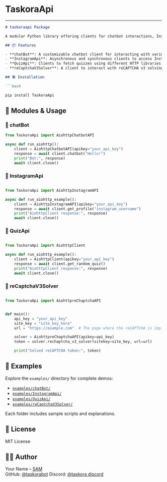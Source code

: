 # TaskoraApi

---

```markdown
# taskoraapi Package

A modular Python library offering clients for chatbot interactions, Instagram APIs, quiz services, and reCAPTCHA v3 solving.

## 📦 Features

- **chatBot**: A customizable chatbot client for interacting with various AI services.
- **InstagramApi**: Asynchronous and synchronous clients to access Instagram-related APIs.
- **QuizApi**: Clients to fetch quizzes using different HTTP libraries.
- **reCaptchaV3Solver**: A client to interact with reCAPTCHA v3 solving services.

## 🛠️ Installation

```bash

pip install TaskoraApi

```

## 🧰 Modules & Usage

### 🔹 chatBot

```python
from TaskoraApi import AiohttpChatbotAPI

async def run_aiohttp():
    client = AiohttpChatbotAPI(apikey="your_api_key")
    response = await client.chatbot("Hello!")
    print("Bot:", response)
    await client.close()

```

### 🔹 InstagramApi

```python

from TaskoraApi import AiohttpInstagramAPI

async def run_aiohttp_example():
    client = AiohttpInstagramAPI(apikey="your_api_key")
    response = await client.get_profile("instagram_username")
    print("AiohttpClient response:", response)
    await client.close()

```

### 🔹 QuizApi

```python

from TaskoraApi import AiohttpClient

async def run_aiohttp_example():
    client = AiohttpClient(apikey="your_api_key")
    response = await client.get_random_quiz()
    print("AiohttpClient response:", response)
    await client.close()

```

### 🔹 reCaptchaV3Solver

```python

from TaskoraApi import AiohttpreChaptchaAPI


def main():
    api_key = "your_api_key"
    site_key = "site_key_here"
    url = "https://example.com"  # The page where the reCAPTCHA is implemented

    solver = AiohttpreChaptchaAPI(apikey=api_key)
    token = solver.rechaptcha_v3_solver(sitekey=site_key, url=url)

    print("Solved reCAPTCHA token:", token)

```

## 📁 Examples

Explore the `examples/` directory for complete demos:

- [`examples/chatBot/`](https://github.com/taskorabot/TaskoraApi/blob/main/examples/chatBot/main.py)
- [`examples/InstagramApi/`](https://github.com/taskorabot/TaskoraApi/blob/main/examples/InstagramApi/main.py)
- [`examples/QuizApi/`](https://github.com/taskorabot/TaskoraApi/blob/main/examples/QuizApi/main.py)
- [`examples/reCaptchaV3Solver/`](https://github.com/taskorabot/TaskoraApi/blob/main/examples/reCaptchaV3Solver/main.py)

Each folder includes sample scripts and explanations.


## 📄 License

MIT License

## 👨‍💻 Author

Your Name – [SAM](https://taskora.odoo.com)  
GitHub: [@taskorabot](https://github.com/taskorabot)
Discord: [@taskora discord ](https://discord.com/invite/wMkKzGtAuQ)
```

